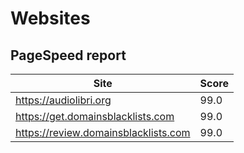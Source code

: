 # Websites
## PageSpeed report
| Site | Score |
|------|-------|
| https://audiolibri.org | 99.0 |
| https://get.domainsblacklists.com | 99.0 |
| https://review.domainsblacklists.com | 99.0 |
